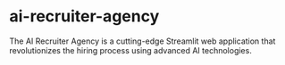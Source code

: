 # ai-recruiter-agency
The AI Recruiter Agency is a cutting-edge Streamlit web application that revolutionizes the hiring process using advanced AI technologies.
